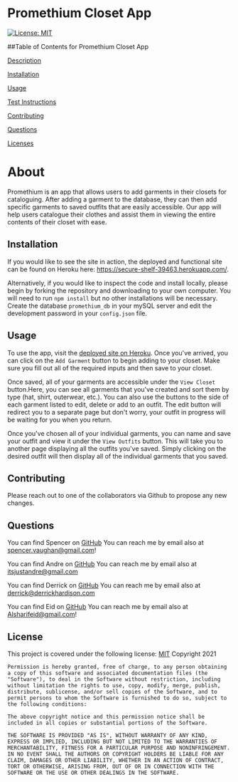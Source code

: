 
# Promethium Closet App
[![License: MIT](https://img.shields.io/badge/License-MIT-yellow.svg)](https://opensource.org/licenses/MIT)
          
 ##Table of Contents for Promethium Closet App
          
[Description](#About)
          
[Installation](#Installation)
          
[Usage](#Usage)
          
[Test Instructions](#Test)
          
[Contributing](#Contributing)
          
[Questions](#Questions)
          
[Licenses](#Licenses)
          
# About
Promethium is an app that allows users to add garments in their closets for cataloguing. After adding a garment to the database, they can then add specific garments to saved outfits that are easily accessible. Our app will help users catalogue their clothes and assist them in viewing the entire contents of their closet with ease.

## Installation

If you would like to see the site in action, the deployed and functional site can be found on Heroku here: <https://secure-shelf-39463.herokuapp.com/>.

Alternatively, if you would like to inspect the code and install locally, please begin by forking the repository and downloading to your own computer. You will need to run ```npm install``` but no other installations will be necessary. Create the database ```promethium_db``` in your mySQL server and edit the development password in your ```config.json``` file.
## Usage
To use the app, visit the [deployed site on Heroku](https://secure-shelf-39463.herokuapp.com/). Once you've arrived, you can click on the ```Add Garment``` button to begin adding to your closet. Make sure you fill out all of the required inputs and then save to your closet. 

Once saved, all of your garments are accessible under the ```View Closet``` button.Here, you can see all garments that you've created and sort them by type (hat, shirt, outerwear, etc.). You can also use the buttons to the side of each garment listed to edit, delete or add to an outfit. The edit button will redirect you to a separate page but don't worry, your outfit in progress will be waiting for you when you return. 

Once you've chosen all of your individual garments, you can name and save your outfit and view it under the ```View Outfits``` button. This will take you to another page displaying all the outfits you've saved. Simply clicking on the desired outfit will then display all of the individual garments that you saved.
## Contributing
Please reach out to one of the collaborators via Github to propose any new changes.
          
## Questions
You can find Spencer on [GitHub](https://www.github.com/spencerv86) 
You can reach me by email also at spencer.vaughan@gmail.com!

You can find Andre on [GitHub](https://www.github.com/AndreDiop) 
You can reach me by email also at itsjustandre@gmail.com 

You can find Derrick on [GitHub](https://www.github.com/DerrickHardison) 
You can reach me by email also at derrick@derrickhardison.com

You can find Eid on [GitHub](https://github.com/alsharifnahas) 
You can reach me by email also at Alsharifeid@gmail.com!

## License
This project is covered under the following 
license:
[MIT](https://opensource.org/licenses/MIT)
Copyright 2021

    Permission is hereby granted, free of charge, to any person obtaining a copy of this software and associated documentation files (the "Software"), to deal in the Software without restriction, including without limitation the rights to use, copy, modify, merge, publish, distribute, sublicense, and/or sell copies of the Software, and to permit persons to whom the Software is furnished to do so, subject to the following conditions:
    
    The above copyright notice and this permission notice shall be included in all copies or substantial portions of the Software.
    
    THE SOFTWARE IS PROVIDED "AS IS", WITHOUT WARRANTY OF ANY KIND, EXPRESS OR IMPLIED, INCLUDING BUT NOT LIMITED TO THE WARRANTIES OF MERCHANTABILITY, FITNESS FOR A PARTICULAR PURPOSE AND NONINFRINGEMENT. IN NO EVENT SHALL THE AUTHORS OR COPYRIGHT HOLDERS BE LIABLE FOR ANY CLAIM, DAMAGES OR OTHER LIABILITY, WHETHER IN AN ACTION OF CONTRACT, TORT OR OTHERWISE, ARISING FROM, OUT OF OR IN CONNECTION WITH THE SOFTWARE OR THE USE OR OTHER DEALINGS IN THE SOFTWARE.
    
    
        